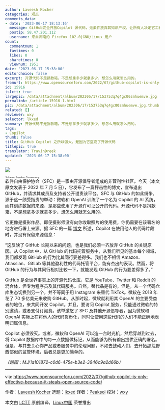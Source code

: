 ```yaml
---
author: Laveesh Kocher
categories: 观点
comments_data:
- date: '2023-06-17 18:13:16'
  message: GitHub完全开放Copilot 源代码，无条件放弃其知识产权，让所有人决定它工作中应对许可的模式；开源世界就能一定程度接受这个“整合工具”吧。
  postip: 58.47.201.112
  username: 来自湖南的 Firefox 102.0|GNU/Linux 用户
count:
  commentnum: 1
  favtimes: 0
  likes: 0
  sharetimes: 0
  viewnum: 1951
date: '2023-06-17 15:38:00'
editorchoice: false
excerpt: 开源代码不是捐款箱，不是想拿多少就拿多少，想怎么用就怎么用的。
fromurl: https://www.opensourceforu.com/2022/07/github-copilot-is-only-effective-because-it-steals-open-source-code/
id: 15916
islctt: true
largepic: /data/attachment/album/202306/17/153753q7q4gc00zmhuemve.jpg
permalink: /article-15916-1.html
pic: /data/attachment/album/202306/17/153753q7q4gc00zmhuemve.jpg.thumb.jpg
related: []
reviewer: wxy
selector: lkxed
summary: 开源代码不是捐款箱，不是想拿多少就拿多少，想怎么用就怎么用的。
tags:
- Copilot
thumb: false
title: GitHub Copilot 之所以强大，是因为它盗窃了开源代码
titlepic: true
translator: TravinDreek
updated: '2023-06-17 15:38:00'
---
```


![](/data/attachment/album/202306/17/153753q7q4gc00zmhuemve.jpg)


<ruby> 软件自由保护协会 <rt>  Software Freedom Conservancy </rt></ruby>（SFC）是一家由开源倡导者组成的非营利性社区。今天（本文原文发表于 2022 年 7 月 5 日），它发布了一篇抨击性的博文，宣布退出 GitHub，并请求其成员及支持者公开谴责该平台。SFC 与 GitHub 的如此纷争，源于这一颇受指责的举动：微软和 OpenAI 训练了一个名为 Copilot 的 AI 系统，而其训练数据的来源，是那些使用了开源许可证公开的代码。开源代码不是捐款箱，不是想拿多少就拿多少，想怎么用就怎么用的。


它更像是摄影作品。即便摄影师没有向你收取照片的使用费，你仍需要在该署名的地方进行署上来源。据 SFC 的一篇 [博文](https://sfconservancy.org/blog/2022/jun/30/give-up-github-launch/) 所述，Copilot 在使用他人的代码片段时，并没有保留来源信息：


“这反映了 GitHub 长期以来的问题，也是我们必须一齐放弃 GitHub 的关键原因。从 Copilot 中，从 GitHub 的代码托管服务中，从我们所见的基本每个领域，我们都发现 GitHub 的行为比其同行要差得多。我们也不相信 Amazon、Atlassian、GitLab 等其他盈利性的代码托管平台，能有杰出的表现。然而，将 GitHub 的行为与其同行相对比较一下，就能发现 GitHub 的行为要差得多了。”


GitHub 是全世界事实上的开源代码仓库。它是 YouTube、Twitter 和 Reddit 的混合体，但专为程序员及其代码服务。自然，替代品是有的。但是，从一个代码仓库生态切换到另一个，并不等同于用 Instagram 来替代 TikTok。微软在 2018 年花了 70 多亿美元来收购 GitHub。从那时起，微软就利用其 OpenAI 的主要受益者的地位，来共同开发 Copilot。并且，要访问 Copilot 服务，只能通过微软的特别邀请，或者支付订阅费。该举激怒了 SFC 及其他开源倡导者，因为微软和 OpenAI 实际上在将他人的代码货币化，同时让使用这些代码的人们不能正确地表明归属信息。


Copilot 必须毁灭。或者，微软和 OpenAI 可以造一台时光机，然后穿越到过去，将 Copilot 数据库中的每一点数据做标记，从而能够为所有输出提供正确的署名。但是，与其去关心你产品或者服务中的伦理问题，不如去鼓动人们，去开拓那荒野西部似的监管环境，后者总是更加简单的。


*（题图：MJ/1a101872-c0d6-475e-b3e2-3646c9a2d66b）*




---


via: <https://www.opensourceforu.com/2022/07/github-copilot-is-only-effective-because-it-steals-open-source-code/>


作者：[Laveesh Kocher](https://www.opensourceforu.com/author/laveesh-kocher/) 选题：[lkxed](https://github.com/lkxed) 译者：[Peaksol](https://github.com/TravinDreek) 校对：[wxy](https://github.com/wxy)


本文由 [LCTT](https://github.com/LCTT/TranslateProject) 原创编译，[Linux中国](https://linux.cn/) 荣誉推出